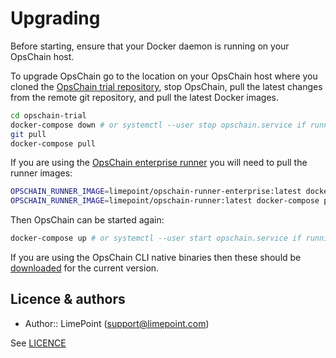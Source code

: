 # Upgrading

Before starting, ensure that your Docker daemon is running on your OpsChain host.

To upgrade OpsChain go to the location on your OpsChain host where you cloned the [OpsChain trial repository](https://github.com/LimePoint/opschain-trial), stop OpsChain, pull the latest changes from the remote git repository, and pull the latest Docker images.

```bash
cd opschain-trial
docker-compose down # or systemctl --user stop opschain.service if running OpsChain as a systemd service
git pull
docker-compose pull
```

If you are using the [OpsChain enterprise runner](../reference/opschain_and_mintpress.md#enterprise-controllers-for-oracle) you will need to pull the runner images:

```bash
OPSCHAIN_RUNNER_IMAGE=limepoint/opschain-runner-enterprise:latest docker-compose pull opschain-runner-devenv
OPSCHAIN_RUNNER_IMAGE=limepoint/opschain-runner:latest docker-compose pull opschain-runner-devenv
```

Then OpsChain can be started again:

```bash
docker-compose up # or systemctl --user start opschain.service if running OpsChain as a systemd service
```

If you are using the OpsChain CLI native binaries then these should be [downloaded](../reference/cli.md#opschain-native-cli) for the current version.

## Licence & authors

- Author:: LimePoint (support@limepoint.com)

See [LICENCE](/LICENCE.md)
